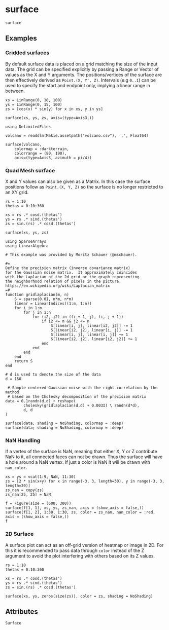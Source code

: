 # surface

```@shortdocs; canonical=false
surface
```


## Examples

### Gridded surfaces

By default surface data is placed on a grid matching the size of the input data.
The grid can be specified explicitly by passing a Range or Vector of values as the X and Y arguments.
The positions/vertices of the surface are then effectively derived as `Point.(X, Y', Z)`.
Intervals (e.g `0..1`) can be used to specify the start and endpoint only, implying a linear range in between.

```@figure backend=GLMakie
xs = LinRange(0, 10, 100)
ys = LinRange(0, 15, 100)
zs = [cos(x) * sin(y) for x in xs, y in ys]

surface(xs, ys, zs, axis=(type=Axis3,))
```

```@figure backend=GLMakie
using DelimitedFiles

volcano = readdlm(Makie.assetpath("volcano.csv"), ',', Float64)

surface(volcano,
    colormap = :darkterrain,
    colorrange = (80, 190),
    axis=(type=Axis3, azimuth = pi/4))
```

### Quad Mesh surface

X and Y values can also be given as a Matrix.
In this case the surface positions follow as `Point.(X, Y, Z)` so the surface is no longer restricted to an XY grid.

```@figure backend=GLMakie
rs = 1:10
thetas = 0:10:360

xs = rs .* cosd.(thetas')
ys = rs .* sind.(thetas')
zs = sin.(rs) .* cosd.(thetas')

surface(xs, ys, zs)
```

```@figure backend=GLMakie
using SparseArrays
using LinearAlgebra

# This example was provided by Moritz Schauer (@mschauer).

#=
Define the precision matrix (inverse covariance matrix)
for the Gaussian noise matrix.  It approximately coincides
with the Laplacian of the 2d grid or the graph representing
the neighborhood relation of pixels in the picture,
https://en.wikipedia.org/wiki/Laplacian_matrix
=#
function gridlaplacian(m, n)
    S = sparse(0.0I, n*m, n*m)
    linear = LinearIndices((1:m, 1:n))
    for i in 1:m
        for j in 1:n
            for (i2, j2) in ((i + 1, j), (i, j + 1))
                if i2 <= m && j2 <= n
                    S[linear[i, j], linear[i2, j2]] -= 1
                    S[linear[i2, j2], linear[i, j]] -= 1
                    S[linear[i, j], linear[i, j]] += 1
                    S[linear[i2, j2], linear[i2, j2]] += 1
                end
            end
        end
    end
    return S
end

# d is used to denote the size of the data
d = 150

 # Sample centered Gaussian noise with the right correlation by the method
 # based on the Cholesky decomposition of the precision matrix
data = 0.1randn(d,d) + reshape(
        cholesky(gridlaplacian(d,d) + 0.003I) \ randn(d*d),
        d, d
)

surface(data; shading = NoShading, colormap = :deep)
surface(data; shading = NoShading, colormap = :deep)
```

### NaN Handling

If a vertex of the surface is NaN, meaning that either X, Y or Z contribute NaN to it, all connected faces can not be drawn.
Thus the surface will have a hole around a NaN vertex.
If just a color is NaN it will be drawn with `nan_color`.

```@figure backend=GLMakie
xs = ys = vcat(1:9, NaN, 11:30)
zs = [2 * sin(x+y) for x in range(-3, 3, length=30), y in range(-3, 3, length=30)]
zs_nan = copy(zs)
zs_nan[25, 25] = NaN

f = Figure(size = (600, 300))
surface(f[1, 1], xs, ys, zs_nan, axis = (show_axis = false,))
surface(f[1, 2], 1:30, 1:30, zs, color = zs_nan, nan_color = :red, axis = (show_axis = false,))
f
```

### 2D Surface

A surface plot can act as an off-grid version of heatmap or image in 2D.
For this it is recommended to pass data through `color` instead of the Z argument to avoid the plot interfering with others based on its Z values.

```@figure backend=GLMakie
rs = 1:10
thetas = 0:10:360

xs = rs .* cosd.(thetas')
ys = rs .* sind.(thetas')
zs = sin.(rs) .* cosd.(thetas')

surface(xs, ys, zeros(size(zs)), color = zs, shading = NoShading)
```

## Attributes

```@attrdocs
Surface
```
